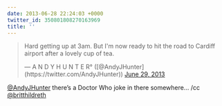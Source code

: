 ```yaml
---
date: 2013-06-28 22:24:03 +0000
twitter_id: 350801808270163969
title: ''
---
```


<blockquote class="twitter-tweet"><p lang="en" dir="ltr">Hard getting up at 3am. But I&#39;m now ready to hit the road to Cardiff airport after a lovely cup of tea.</p>&mdash; A N D Y H U N T E R° ([@AndyJHunter](https://twitter.com/AndyJHunter)) <a href="https://twitter.com/AndyJHunter/status/350801240185257984?ref_src=twsrc%5Etfw">June 29, 2013</a></blockquote>
<script async src="https://platform.twitter.com/widgets.js" charset="utf-8"></script>

[@AndyJHunter](https://twitter.com/AndyJHunter) there’s a Doctor Who joke in there somewhere… /cc [@britthildreth](https://twitter.com/britthildreth)

